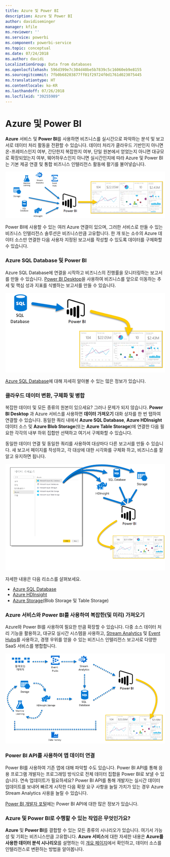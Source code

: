 ```yaml
---
title: Azure 및 Power BI
description: Azure 및 Power BI
author: davidiseminger
manager: kfile
ms.reviewer: ''
ms.service: powerbi
ms.component: powerbi-service
ms.topic: conceptual
ms.date: 07/24/2018
ms.author: davidi
LocalizationGroup: Data from databases
ms.openlocfilehash: 596d399e7c304d40be5b7839c5c16060eb9e8155
ms.sourcegitcommit: 7fb0b68203877ff01f29724f0d1761d023075445
ms.translationtype: HT
ms.contentlocale: ko-KR
ms.lasthandoff: 07/26/2018
ms.locfileid: "39255989"
---
```

# <a name="azure-and-power-bi"></a>Azure 및 Power BI
**Azure** 서비스 및 **Power BI**를 사용하면 비즈니스를 실시간으로 파악하는 분석 및 보고서로 데이터 처리 활동을 전환할 수 있습니다. 데이터 처리가 클라우드 기반인지 아니면 온-프레미스인지 여부, 간단한지 복잡한지 여부, 단일 원본에서 얻었는지 아니면 대규모로 확장되었는지 여부, 웨어하우스인지 아니면 실시간인지에 따라 Azure 및 Power BI는 기본 제공 연결 및 통합 비즈니스 인텔리전스 활동에 활기를 불어넣습니다.

![](media/service-azure-and-power-bi/azure_1.png)

Power BI에 사용할 수 있는 여러 Azure 연결이 있으며, 그러한 서비스로 만들 수 있는 비즈니스 인텔리전스 솔루션은 비즈니스만큼 고유합니다. 한 개 또는 소수의 Azure 데이터 소스만 연결한 다음 사용자 지정된 보고서를 작성할 수 있도록 데이터를 구체화할 수 있습니다.

### <a name="azure-sql-database-and-power-bi"></a>Azure SQL Database 및 Power BI
Azure SQL Database에 연결을 시작하고 비즈니스의 진행률을 모니터링하는 보고서를 만들 수 있습니다. [Power BI Desktop](desktop-getting-started.md)을 사용하여 비즈니스를 앞으로 이동하는 추세 및 핵심 성과 지표를 식별하는 보고서를 만들 수 있습니다.

![](media/service-azure-and-power-bi/azure_2_sqltopbi.png)

[Azure SQL Database](http://azure.microsoft.com/services/sql-database/)에 대해 자세히 알아볼 수 있는 많은 정보가 있습니다.

### <a name="transform-shape-and-merge-your-cloud-data"></a>클라우드 데이터 변환, 구체화 및 병합
복잡한 데이터 및 모든 종류의 원본이 있으세요? 그러나 문제가 되지 않습니다. **Power BI Desktop** 과 Azure 서비스를 사용하면 **데이터 가져오기** 대화 상자를 한 번 탭하여 연결할 수 있습니다. 동일한 쿼리 내에서 **Azure SQL Database**, **Azure HDInsight** 데이터 소스 및 **Azure Blob Storage**(또는 **Azure Table Storage**)에 연결한 다음 필요한 각각의 내부 하위 집합만 선택하고 여기서 구체화할 수 있습니다.

동일한 데이터 연결 및 동일한 쿼리를 사용하여 대상마다 다른 보고서를 만들 수 있습니다. 새 보고서 페이지를 작성하고, 각 대상에 대한 시각화를 구체화 하고, 비즈니스를 잘 알고 유지하면 됩니다.

![](media/service-azure-and-power-bi/azure_3_multipletopbi.png)

자세한 내용은 다음 리소스를 살펴보세요.

* [Azure SQL Database](http://azure.microsoft.com/services/sql-database/)
* [Azure HDInsight](http://azure.microsoft.com/services/hdinsight/)
* [Azure Storage](http://azure.microsoft.com/services/storage/)(Blob Storage 및 Table Storage)

### <a name="get-complex-and-ahead-using-azure-services-and-power-bi"></a>Azure 서비스와 Power BI를 사용하여 복잡한(및 미리) 가져오기
Azure와 Power BI를 사용하여 필요한 만큼 확장할 수 있습니다. 다중 소스 데이터 처리 기능을 활용하고, 대규모 실시간 시스템을 사용하고, [Stream Analytics](http://azure.microsoft.com/services/stream-analytics/) 및 [Event Hubs](http://azure.microsoft.com/services/event-hubs/)를 사용하고, 경쟁 우위를 얻을 수 있는 비즈니스 인텔리전스 보고서로 다양한 SaaS 서비스를 병합합니다.

![](media/service-azure-and-power-bi/azure_4_complex.png)

### <a name="connect-your-app-data-using-power-bi-apis"></a>Power BI API를 사용하여 앱 데이터 연결
Power BI를 사용하여 기존 앱에 대해 파악할 수도 있습니다. Power BI API를 통해 응용 프로그램 개발자는 프로그래밍 방식으로 전체 데이터 집합을 Power BI로 보낼 수 있습니다. 연속 업데이트가 필요하세요? Power BI API를 통해 개발자는 실시간 데이터 업데이트를 보내어 빠르게 시작한 다음 확장 요구 사항을 늘릴 가치가 있는 경우 Azure Stream Analytics 사용을 늘릴 수 있습니다.

[Power BI 개발자 포털](http://dev.powerbi.com)에는 Power BI API에 대한 많은 정보가 있습니다. 

### <a name="what-could-you-do-with-azure-and-power-bi"></a>Azure 및 Power BI로 수행할 수 있는 작업은 무엇인가요?
**Azure** 및 **Power BI**를 결합할 수 있는 모든 종류의 시나리오가 있습니다. 여기서 가능성 및 기회는 비즈니스만큼 고유합니다. **Azure 서비스**에 대한 자세한 내용은 **Azure를 사용한 데이터 분석 시나리오**를 설명하는 이 [개요 페이지](http://go.microsoft.com/fwlink/?LinkId=535031&clcid=0x409)에서 확인하고, 데이터 소스를 인텔리전스로 변환하는 방법을 알아봅니다.


